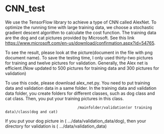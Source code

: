 # CNN_test
We use the TensorFlow library to achieve a type of CNN called AlexNet. To optimize the running time with large training data, we choose a stochastic gradient descent algorithm to calculate the cost function. The training data are the dog and cat pictures provided by Microsoft. See this link https://www.microsoft.com/en-us/download/confirmation.aspx?id=54765.

To see the result, please look at the picture(document in the file with png document name). To save the testing time, I only used thirty-two pictures for training and twelve pictures for validation. Generally, the Alex net is efficient.(Now updated to 500 pictures for training data and 300 pictures for validation)

To use this code, please download alex_net.py. You need to put training data and validation data in a same folder. In the training data and validation data folder, you create folders for different classes, such as dog class and cat class. Then, you put your training pictures in this class. 
                                                        
                                     /mainfolder/validation(or training data)/class(dog and cat)
If you put your dog picture in ( .../data/validation_data/dog), then your directory for validation is ( .../data/validation_data)
